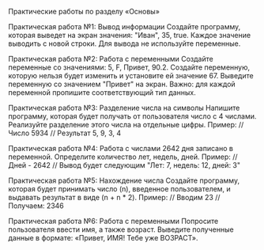 Практические работы по разделу «Основы»

Практическая работа №1: Вывод информации 
Создайте программу, которая выведет на экран значения: "Иван", 35, true. 
Каждое значение выводить с новой строки. Для вывода не используйте 
переменные. 

Практическая работа №2: Работа с переменными 
Создайте переменные со значениями: 5, F, Привет, 90.2. 
Создайте переменную, которую нельзя будет изменить и установите ей 
значение 67. 
Выведите переменную со значением "Привет" на экран. 
Важно: для каждой переменной пропишите соответствующий тип данных. 

Практическая работа №3: Разделение числа на символы 
Напишите программу, которая будет получать от пользователя число с 4 
числами. 
Реализуйте разделение этого числа на отдельные цифры. 
Пример: 
// Число 5934 
// Результат 5, 9, 3, 4 

Практическая работа №4: Работа с числами 
2642 дня записано в переменной. Определите количество лет, недель, дней. 
Пример: 
// Дней - 2642 
// Вывод будет следующим 
"Лет: 7, недель: 12, дней: 3" 

Практическая работа №5: Нахождение числа 
Создайте программу, которая будет принимать число (n), введенное 
пользователем, и выдавать результат в виде (n + n * 2). 
Пример: 
// Вводим 23 
// Получаем: 2346 

Практическая работа №6: Работа с переменными 
Попросите пользователя ввести имя, а также возраст. 
Выведите полученные данные в формате: «Привет, ИМЯ! Тебе уже 
ВОЗРАСТ».

